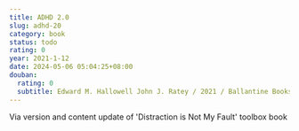 ```yaml
---
title: ADHD 2.0
slug: adhd-20
category: book
status: todo
rating: 0
year: 2021-1-12
date: 2024-05-06 05:04:25+08:00
douban:
  rating: 0
  subtitle: Edward M. Hallowell John J. Ratey / 2021 / Ballantine Books
---
```


Via version and content update of 'Distraction is Not My Fault' toolbox book
